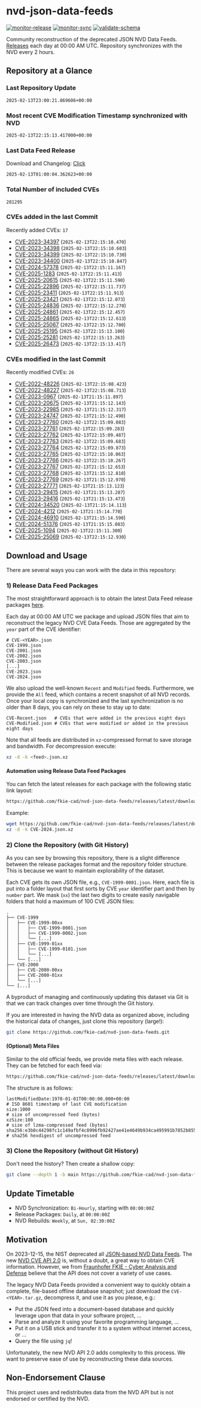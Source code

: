 # nvd-json-data-feeds

[![monitor-release](https://github.com/fkie-cad/nvd-json-data-feeds/actions/workflows/monitor_release.yml/badge.svg)](https://github.com/fkie-cad/nvd-json-data-feeds/actions/workflows/monitor_release.yml)
[![monitor-sync](https://github.com/fkie-cad/nvd-json-data-feeds/actions/workflows/monitor_sync.yml/badge.svg)](https://github.com/fkie-cad/nvd-json-data-feeds/actions/workflows/monitor_sync.yml)
[![validate-schema](https://github.com/fkie-cad/nvd-json-data-feeds/actions/workflows/validate_schema.yml/badge.svg)](https://github.com/fkie-cad/nvd-json-data-feeds/actions/workflows/validate_schema.yml)

Community reconstruction of the deprecated JSON NVD Data Feeds.
[Releases](https://github.com/fkie-cad/nvd-json-data-feeds/releases/latest) each day at 00:00 AM UTC.
Repository synchronizes with the NVD every 2 hours.

## Repository at a Glance

### Last Repository Update

```plain
2025-02-13T23:00:21.869606+00:00
```

### Most recent CVE Modification Timestamp synchronized with NVD

```plain
2025-02-13T22:15:13.417000+00:00
```

### Last Data Feed Release

Download and Changelog: [Click](https://github.com/fkie-cad/nvd-json-data-feeds/releases/latest)

```plain
2025-02-13T01:00:04.362623+00:00
```

### Total Number of included CVEs

```plain
281295
```

### CVEs added in the last Commit

Recently added CVEs: `17`

- [CVE-2023-34397](CVE-2023/CVE-2023-343xx/CVE-2023-34397.json) (`2025-02-13T22:15:10.470`)
- [CVE-2023-34398](CVE-2023/CVE-2023-343xx/CVE-2023-34398.json) (`2025-02-13T22:15:10.603`)
- [CVE-2023-34399](CVE-2023/CVE-2023-343xx/CVE-2023-34399.json) (`2025-02-13T22:15:10.730`)
- [CVE-2023-34400](CVE-2023/CVE-2023-344xx/CVE-2023-34400.json) (`2025-02-13T22:15:10.847`)
- [CVE-2024-57378](CVE-2024/CVE-2024-573xx/CVE-2024-57378.json) (`2025-02-13T22:15:11.167`)
- [CVE-2025-1283](CVE-2025/CVE-2025-12xx/CVE-2025-1283.json) (`2025-02-13T22:15:11.413`)
- [CVE-2025-20615](CVE-2025/CVE-2025-206xx/CVE-2025-20615.json) (`2025-02-13T22:15:11.590`)
- [CVE-2025-22896](CVE-2025/CVE-2025-228xx/CVE-2025-22896.json) (`2025-02-13T22:15:11.737`)
- [CVE-2025-23411](CVE-2025/CVE-2025-234xx/CVE-2025-23411.json) (`2025-02-13T22:15:11.913`)
- [CVE-2025-23421](CVE-2025/CVE-2025-234xx/CVE-2025-23421.json) (`2025-02-13T22:15:12.073`)
- [CVE-2025-24836](CVE-2025/CVE-2025-248xx/CVE-2025-24836.json) (`2025-02-13T22:15:12.270`)
- [CVE-2025-24861](CVE-2025/CVE-2025-248xx/CVE-2025-24861.json) (`2025-02-13T22:15:12.457`)
- [CVE-2025-24865](CVE-2025/CVE-2025-248xx/CVE-2025-24865.json) (`2025-02-13T22:15:12.613`)
- [CVE-2025-25067](CVE-2025/CVE-2025-250xx/CVE-2025-25067.json) (`2025-02-13T22:15:12.780`)
- [CVE-2025-25195](CVE-2025/CVE-2025-251xx/CVE-2025-25195.json) (`2025-02-13T22:15:13.100`)
- [CVE-2025-25281](CVE-2025/CVE-2025-252xx/CVE-2025-25281.json) (`2025-02-13T22:15:13.263`)
- [CVE-2025-26473](CVE-2025/CVE-2025-264xx/CVE-2025-26473.json) (`2025-02-13T22:15:13.417`)


### CVEs modified in the last Commit

Recently modified CVEs: `26`

- [CVE-2022-48226](CVE-2022/CVE-2022-482xx/CVE-2022-48226.json) (`2025-02-13T22:15:08.423`)
- [CVE-2022-48227](CVE-2022/CVE-2022-482xx/CVE-2022-48227.json) (`2025-02-13T22:15:08.713`)
- [CVE-2023-0967](CVE-2023/CVE-2023-09xx/CVE-2023-0967.json) (`2025-02-13T21:15:11.897`)
- [CVE-2023-20675](CVE-2023/CVE-2023-206xx/CVE-2023-20675.json) (`2025-02-13T21:15:12.143`)
- [CVE-2023-22985](CVE-2023/CVE-2023-229xx/CVE-2023-22985.json) (`2025-02-13T21:15:12.317`)
- [CVE-2023-24747](CVE-2023/CVE-2023-247xx/CVE-2023-24747.json) (`2025-02-13T21:15:12.490`)
- [CVE-2023-27760](CVE-2023/CVE-2023-277xx/CVE-2023-27760.json) (`2025-02-13T22:15:09.083`)
- [CVE-2023-27761](CVE-2023/CVE-2023-277xx/CVE-2023-27761.json) (`2025-02-13T22:15:09.283`)
- [CVE-2023-27762](CVE-2023/CVE-2023-277xx/CVE-2023-27762.json) (`2025-02-13T22:15:09.487`)
- [CVE-2023-27763](CVE-2023/CVE-2023-277xx/CVE-2023-27763.json) (`2025-02-13T22:15:09.683`)
- [CVE-2023-27764](CVE-2023/CVE-2023-277xx/CVE-2023-27764.json) (`2025-02-13T22:15:09.873`)
- [CVE-2023-27765](CVE-2023/CVE-2023-277xx/CVE-2023-27765.json) (`2025-02-13T22:15:10.063`)
- [CVE-2023-27766](CVE-2023/CVE-2023-277xx/CVE-2023-27766.json) (`2025-02-13T22:15:10.267`)
- [CVE-2023-27767](CVE-2023/CVE-2023-277xx/CVE-2023-27767.json) (`2025-02-13T21:15:12.653`)
- [CVE-2023-27768](CVE-2023/CVE-2023-277xx/CVE-2023-27768.json) (`2025-02-13T21:15:12.810`)
- [CVE-2023-27769](CVE-2023/CVE-2023-277xx/CVE-2023-27769.json) (`2025-02-13T21:15:12.970`)
- [CVE-2023-27771](CVE-2023/CVE-2023-277xx/CVE-2023-27771.json) (`2025-02-13T21:15:13.123`)
- [CVE-2023-29415](CVE-2023/CVE-2023-294xx/CVE-2023-29415.json) (`2025-02-13T21:15:13.287`)
- [CVE-2023-29416](CVE-2023/CVE-2023-294xx/CVE-2023-29416.json) (`2025-02-13T21:15:13.473`)
- [CVE-2024-34520](CVE-2024/CVE-2024-345xx/CVE-2024-34520.json) (`2025-02-13T21:15:14.113`)
- [CVE-2024-4212](CVE-2024/CVE-2024-42xx/CVE-2024-4212.json) (`2025-02-13T21:15:14.770`)
- [CVE-2024-46910](CVE-2024/CVE-2024-469xx/CVE-2024-46910.json) (`2025-02-13T21:15:14.590`)
- [CVE-2024-51376](CVE-2024/CVE-2024-513xx/CVE-2024-51376.json) (`2025-02-13T21:15:15.083`)
- [CVE-2025-1094](CVE-2025/CVE-2025-10xx/CVE-2025-1094.json) (`2025-02-13T22:15:11.300`)
- [CVE-2025-25069](CVE-2025/CVE-2025-250xx/CVE-2025-25069.json) (`2025-02-13T22:15:12.930`)


## Download and Usage

There are several ways you can work with the data in this repository:

### 1) Release Data Feed Packages

The most straightforward approach is to obtain the latest Data Feed release packages [here](https://github.com/fkie-cad/nvd-json-data-feeds/releases/latest).

Each day at 00:00 AM UTC we package and upload JSON files that aim to reconstruct the legacy NVD CVE Data Feeds.
Those are aggregated by the `year` part of the CVE identifier:

```
# CVE-<YEAR>.json
CVE-1999.json
CVE-2001.json
CVE-2002.json
CVE-2003.json
[...]
CVE-2023.json
CVE-2024.json
```

We also upload the well-known `Recent` and `Modified` feeds.
Furthermore, we provide the `All` feed, which contains a recent snapshot of all NVD records.
Once your local copy is synchronized and the last synchronization is no older than 8 days, you can rely on these to stay up to date:

```plain
CVE-Recent.json   # CVEs that were added in the previous eight days
CVE-Modified.json # CVEs that were modified or added in the previous eight days
```

Note that all feeds are distributed in `xz`-compressed format to save storage and bandwidth.
For decompression execute:

```sh
xz -d -k <feed>.json.xz
```

#### Automation using Release Data Feed Packages

You can fetch the latest releases for each package with the following static link layout:

```sh
https://github.com/fkie-cad/nvd-json-data-feeds/releases/latest/download/CVE-<YEAR>.json.xz
```

Example:

```sh
wget https://github.com/fkie-cad/nvd-json-data-feeds/releases/latest/download/CVE-2024.json.xz
xz -d -k CVE-2024.json.xz
```

### 2) Clone the Repository (with Git History)

As you can see by browsing this repository, there is a slight difference between the release packages format and the repository folder structure.
This is because we want to maintain explorability of the dataset.

Each CVE gets its own JSON file, e.g., `CVE-1999-0001.json`.
Here, each file is put into a folder layout that first sorts by CVE `year` identifier part and then by `number` part.
We mask (`xx`) the last two digits to create easily navigable folders that hold a maximum of 100 CVE JSON files:

```plain
.
├── CVE-1999
│   ├── CVE-1999-00xx
│   │   ├── CVE-1999-0001.json
│   │   ├── CVE-1999-0002.json
│   │   └── [...]
│   ├── CVE-1999-01xx
│   │   ├── CVE-1999-0101.json
│   │   └── [...]
│   └── [...]
├── CVE-2000
│   ├── CVE-2000-00xx
│   ├── CVE-2000-01xx
│   └── [...]
└── [...]
```

A byproduct of managing and continuously updating this dataset via Git is that we can track changes over time through the Git history.

If you are interested in having the NVD data as organized above, including the historical data of changes, just clone this repository (large!):

```sh
git clone https://github.com/fkie-cad/nvd-json-data-feeds.git
```

#### (Optional) Meta Files

Similar to the old official feeds, we provide meta files with each release. They can be fetched for each feed via:

```sh
https://github.com/fkie-cad/nvd-json-data-feeds/releases/latest/download/CVE-<YEAR>.meta
```

The structure is as follows:

```plain
lastModifiedDate:1970-01-01T00:00:00.000+00:00                          # ISO 8601 timestamp of last CVE modification
size:1000                                                               # size of uncompressed feed (bytes)
xzSize:100                                                              # size of lzma-compressed feed (bytes)
sha256:e3b0c44298fc1c149afbf4c8996fb92427ae41e4649b934ca495991b7852b855 # sha256 hexdigest of uncompressed feed
```

### 3) Clone the Repository (without Git History)

Don't need the history? Then create a shallow copy:

```sh
git clone --depth 1 -b main https://github.com/fkie-cad/nvd-json-data-feeds.git
```


## Update Timetable

* NVD Synchronization: `Bi-Hourly`, starting with `00:00:00Z`
* Release Packages: `Daily`, at `00:00:00Z`
* NVD Rebuilds: `Weekly`, at `Sun, 02:30:00Z`


## Motivation

On 2023-12-15, the NIST deprecated all [JSON-based NVD Data Feeds](https://nvd.nist.gov/vuln/data-feeds#divRetirementBanner-1).
The new [NVD CVE API 2.0](https://nvd.nist.gov/developers/vulnerabilities) is, without a doubt, a great way to obtain CVE information.
However, we from [Fraunhofer FKIE - Cyber Analysis and Defense](https://www.fkie.fraunhofer.de/en/departments/cad.html) believe that the API does not cover a variety of use cases.

The legacy NVD Data Feeds provided a convenient way to quickly obtain a complete, file-based offline database snapshot; just download the `CVE-<YEAR>.tar.gz`, decompress it, and use it as you please, e.g.:

- Put the JSON feed into a document-based database and quickly leverage upon that data in your software project, ...
- Parse and analyze it using your favorite programming language, ...
- Put it on a USB stick and transfer it to a system without internet access, or ...
- Query the file using `jq`!

Unfortunately, the new NVD API 2.0 adds complexity to this process.
We want to preserve ease of use by reconstructing these data sources.

## Non-Endorsement Clause

This project uses and redistributes data from the NVD API but is not endorsed or certified by the NVD.